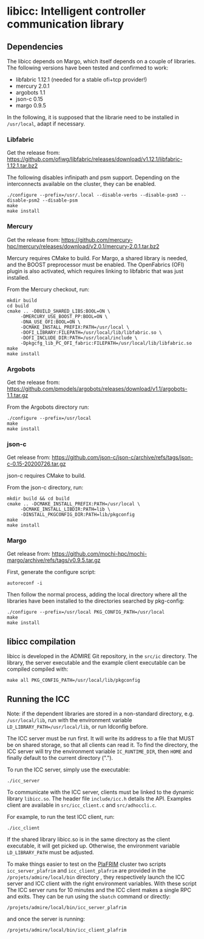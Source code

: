 # libicc: Intelligent controller communication library

## Dependencies

The libicc depends on Margo, which itself depends on a couple of
libraries. The following versions have been tested and confirmed to
work:
- libfabric 1.12.1 (needed for a stable ofi+tcp provider!)
- mercury   2.0.1
- argobots  1.1
- json-c    0.15
- margo     0.9.5

In the following, it is supposed that the librarie need to be
installed in `/usr/local`, adapt if necessary.

### Libfabric
Get the release from:
https://github.com/ofiwg/libfabric/releases/download/v1.12.1/libfabric-1.12.1.tar.bz2

The following disables infinipath and psm support. Depending on the
interconnects available on the cluster, they can be enabled.

```
./configure --prefix=/usr/.local --disable-verbs --disable-psm3 --disable-psm2 --disable-psm
make
make install
```

### Mercury

Get the release from:
https://github.com/mercury-hpc/mercury/releases/download/v2.0.1/mercury-2.0.1.tar.bz2

Mercury requires CMake to build. For Margo, a shared library is
needed, and the BOOST preprocessor must be enabled. The OpenFabrics
(OFI) plugin is also activated, which requires linking to libfabric
that was just installed.

From the Mercury checkout, run:

```
mkdir build
cd build
cmake .. -DBUILD_SHARED_LIBS:BOOL=ON \
	 -DMERCURY_USE_BOOST_PP:BOOL=ON \
	 -DNA_USE_OFI:BOOL=ON \
	 -DCMAKE_INSTALL_PREFIX:PATH=/usr/local \
	 -DOFI_LIBRARY:FILEPATH=/usr/local/lib/libfabric.so \
	 -DOFI_INCLUDE_DIR:PATH=/usr/local/include \
	 -Dpkgcfg_lib_PC_OFI_fabric:FILEPATH=/usr/local/lib/libfabric.so
make
make install
```

### Argobots
Get the release from:
https://github.com/pmodels/argobots/releases/download/v1.1/argobots-1.1.tar.gz

From the Argobots directory run:

```
./configure --prefix=/usr/local
make
make install
```

### json-c
Get release from:
https://github.com/json-c/json-c/archive/refs/tags/json-c-0.15-20200726.tar.gz

json-c requires CMake to build.

From the json-c directory, run:

```
mkdir build && cd build
cmake .. -DCMAKE_INSTALL_PREFIX:PATH=/usr/local \
	 -DCMAKE_INSTALL_LIBDIR:PATH=lib \
	 -DINSTALL_PKGCONFIG_DIR:PATH=lib/pkgconfig
make
make install
```

### Margo

Get release from:
https://github.com/mochi-hpc/mochi-margo/archive/refs/tags/v0.9.5.tar.gz

First, generate the configure script:

```
autoreconf -i
```

Then follow the normal process, adding the local directory where all
the libraries have been installed to the directories searched by
pkg-config:

```
./configure --prefix=/usr/local PKG_CONFIG_PATH=/usr/local
make
make install
```

## libicc compilation

libicc is developed in the ADMIRE Git repository, in the `src/ic`
directory. The library, the server executable and the example client
executable can be compiled compiled with:

```
make all PKG_CONFIG_PATH=/usr/local/lib/pkgconfig
```


## Running the ICC

Note: if the dependent libraries are stored in a non-standard
directory, e.g. `/usr/local/lib`, run with the environment variable
`LD_LIBRARY_PATH=/usr/local/lib`, or run ldconfig before.

The ICC server must be run first. It will write its address to a file
that MUST be on shared storage, so that all clients can read it. To
find the directory, the ICC server will try the environment variable
`IC_RUNTIME_DIR`, then `HOME` and finally default to the current
directory (".").

To run the ICC server, simply use the executable:

```
./icc_server
```

To communicate with the ICC server, clients must be linked to the
dynamic library `libicc.so`. The header file `include/icc.h` details
the API. Examples client are available in `src/icc_client.c` and
`src/adhoccli.c`.

For example, to run the test ICC client, run:
```
./icc_client
```

If the shared library libicc.so is in the same directory as the client
executable, it will get picked up. Otherwise, the environment variable
`LD_LIBRARY_PATH` must be adjusted.


To make things easier to test on the
[PlaFRIM](https://www.plafrim.fr/) cluster two scripts
`icc_server_plafrim` and `icc_client_plafrim` are provided in the
`/projets/admire/local/bin` directory , they respectively launch the
ICC server and ICC client with the right environment variables. With
these script The ICC server runs for 10 minutes and the ICC client
makes a single RPC and exits. They can be run using the `sbatch`
command or directly:

```
/projets/admire/local/bin/icc_server_plafrim
```

and once the server is running:

```
/projets/admire/local/bin/icc_client_plafrim
```

